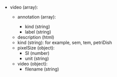 - video (array<object>):
  - annotation (array<object>):
    - kind (string)
    - label (string)
  - description (html)
  - kind (string): for example, sem, tem, petriDish
  - pixelSize (object):
    - SI (number)
    - unit (string)
  - video (object):
    - filename (string)
